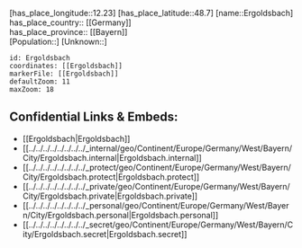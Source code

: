 ﻿---
location: [48.7,12.23] 
mapzoom: [7,12] 
mapmarker: city 
type: City
tags:
- geo/City


SpocWebEntityId: 30048
isDeleted: false
confidential: public

---
[has_place_longitude::12.23] 
[has_place_latitude::48.7] 
[name::Ergoldsbach] 
has_place_country:: [[Germany]]  
has_place_province:: [[Bayern]]  
[Population::] 
[Unknown::] 


```leaflet
id: Ergoldsbach
coordinates: [[Ergoldsbach]] 
markerFile: [[Ergoldsbach]] 
defaultZoom: 11 
maxZoom: 18
```


## Confidential Links & Embeds: 
- [[Ergoldsbach|Ergoldsbach]]  
- [[../../../../../../../../_internal/geo/Continent/Europe/Germany/West/Bayern/City/Ergoldsbach.internal|Ergoldsbach.internal]] 
- [[../../../../../../../../_protect/geo/Continent/Europe/Germany/West/Bayern/City/Ergoldsbach.protect|Ergoldsbach.protect]] 
- [[../../../../../../../../_private/geo/Continent/Europe/Germany/West/Bayern/City/Ergoldsbach.private|Ergoldsbach.private]] 
- [[../../../../../../../../_personal/geo/Continent/Europe/Germany/West/Bayern/City/Ergoldsbach.personal|Ergoldsbach.personal]] 
- [[../../../../../../../../_secret/geo/Continent/Europe/Germany/West/Bayern/City/Ergoldsbach.secret|Ergoldsbach.secret]] 
